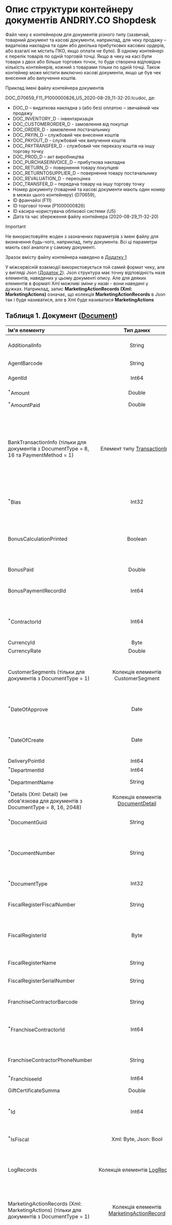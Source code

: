 # Опис структури контейнеру документів ANDRIY.CO Shopdesk

Файл чеку є контейнером для документів різного типу (зазвичай, товарний документ та касові документи, наприклад, для чеку продажу – видаткова накладна та один або декілька прибуткових касових ордерів, або взагалі не містить ПКО, якщо оплати не було). В одному контейнері є перелік товарів по одній торговій точці. Якщо в чеку на касі були товари з двох або більше торгових точок, то буде створена відповідна кількість контейнерів, кожний з товарами тільки по одній точці. Також контейнер може містити виключно касові документи, якщо це був чек внесення або вилучення коштів.

Приклад імені файлу контейнера документів

DOC_D70659_F11_P1000000826_U5_2020-08-29_11-32-20.tcudoc, де: 

* DOC_D – видаткова накладна з (або без) оплатою – звичайний чек продажу
* DOC_INVENTORY_D - інвентаризація
* DOC_CUSTOMERORDER_D - замовлення від покупця
* DOC_ORDER_D - замовлення постачальнику
* DOC_PAYIN_D – службовий чек внесення коштів
* DOC_PAYOUT_D - службовий чек вилучення коштів
* DOC_PAYTRANSFER_D - службовий чек переказу коштів на іншу торгову точку
* DOC_PROD_D – акт виробництва
* DOC_PURCHASEINVOICE_D – прибуткова накладна
* DOC_RETURN_D – повернення товару покупцеві
* DOC_RETURNTOSUPPLIER_D – повернення товару постачальнику
* DOC_REVALUATION_D - переоцінка
* DOC_TRANSFER_D – передача товару на іншу торгову точку
* Номер документу (товарний та касові документи мають один номер в межах цього контейнеру) (D70659), 
* ID франчайзі (F11)
* ID торгової точки (P1000000826)
* ID касира-користувача облікової системи (U5)
* Дата та час збереження файлу контейнера (2020-08-29_11-32-20)

> [!IMPORTANT]
> Не використовуйте жоден з зазначених параметрів з імені файлу для визначення будь-чого, наприклад, типу документа. Всі ці параметри мають свої аналоги у самому документі.

Зразок вмісту файлу контейнера наведено в [Додатку 1](#addition1)

У міжсервісній взаємодії використовується той самий формат чеку, але у вигляді Json ([Додаток 2](#addition2)). Json структура має точну відповідність назв елементів, наведених у цьому документі опису. Але для деяких елементів в форматі Xml можливі зміни у назві - вони наведені у дужках. Наприклад, запис **MarketingActionRecords (Xml: MarketingActions)** означає, що колекція **MarketingActionRecords** в Json так і буде називатися, але в Xml буде називатися **MarketingActions**

## <a id="table1">Таблиця 1. Документ ([Document](/Documents/Document.cs))

|Ім'я елементу|Тип даних|Опис|
|:---|:---:|:---|
|AdditionalInfo|String|Додаткова інформація по документу|
|AgentBarcode|String|Штрих-код картки агенту-продавця|
|AgentId|Int64|ID торгового агенту-продавця|
|<sup>*</sup>Amount|Double|Сума за документом|
|<sup>*</sup>AmountPaid|Double|Сума оплати|
|BankTransactionInfo (тільки для документів з DocumentType = 8, 16 та PaymentMethod = 1)|Елемент типу [TransactionInfo](#table7)|Докладна інформація по банківській транзакції та платіжному терміналу при оплаті карткою (див. [Таблицю 7](#table7)). Для інших видів оплати (не картка) може бути відсутній.|
|<sup>*</sup>Bias|Int32|Часовий пояс, в якому знаходиться каса, в хвилинах|
|BonusCalculationPrinted|Boolean|Ознака того, що на касі в чеку надруковано повідомлення про нараховані на початку місяця бонуси|
|BonusPaid|Double|Сума бонусної знижки|
|BonusPaymentRecordId|Int64|ID запису про списання бонусної суми, отриманого від сервісу CRM|
|<sup>*</sup>ContractorId|Int64|ID клієнта з облікової системи франчайзера. (=0 якщо це CRM клієнт)|
|CurrencyId|Byte|Валюта оплати|
|CurrencyRate|Double|Курс валюти|
|CustomerSegments (тільки для документів з DocumentType = 1)|Колекція елементів CustomerSegment|Перелік сегментів, до яких належить покупець, як учасник програми лояльності у CRM системі|
|<sup>*</sup>DateOfApprove|Date|Дата та час (місцеві) затвердження чека|
|<sup>*</sup>DateOfCreate|Date|Дата та час (місцеві) створення чека (вводу першої товарної позиції)|
|DeliveryPointId|Int64|ID точки доставки|
|<sup>*</sup>DepartmentId|Int64|ID торгової точки|
|<sup>*</sup>DepartmentName|String|Назва торгової точки|
|<sup>*</sup>Details (Xml: Detail) (не обов'язкова для документів з DocumentType = 8, 16, 2048)|Колекція елементів [DocumentDetail](#table2)|Колекція записів з товарами (див. [Таблицю 2](#table2))|
|<sup>*</sup>DocumentGuid|String|Унікальний ідентифікатор документу|
|<sup>*</sup>DocumentNumber|String|Номер документа (бухгалтерський, нумерація може скидатись раз на місяць, чи квартал, чи рік)|
|<sup>*</sup>DocumentType|Int32|Тип документу, нумератор (див. [Таблицю 6](#table6))|
|FiscalRegisterFiscalNumber|String|Фіскальний номер фіскального реєстратора|
|FiscalRegisterId|Byte|Нумератор фіскального реєстратора (0...22, докладніше - по запиту)|
|FiscalRegisterName|String|Назва фіскального реєстратора|
|FiscalRegisterSerialNumber|String|Серійний номер фіскального реєстратора|
|FranchiseContractorBarcode|String|Штрих-код картки лояльності клієнта CRM|
|<sup>*</sup>FranchiseContractorId|Int64|ID клієнта з CRM. (=0 якщо це клієнт з облікової системи франчайзера)|
|FranchiseContractorPhoneNumber|String|Номер телефону клієнта CRM, наприклад, 380671234567|
|<sup>*</sup>FranchiseeId|Int64|ID франчайзі|
|GiftCertificateSumma|Double|Номінал сертифікату.|
|<sup>*</sup>Id|Int64|Внутрішній номер документу (внутрішній номер в табл. nakl)|
|<sup>*</sup>IsFiscal|Xml: Byte, Json: Bool|Чек фіскальний (1 або true) або нефіскальний (0 або false)|
|LogRecords|Колекція елементів [LogRecord](#table8)|Перелік записів журналу каси, які стосуються цього чека (див. [Таблицю 8](#table8))|
|MarketingActionRecords (Xml: MarketingActions) (тільки для документів з DocumentType = 1)|Колекція елементів [MarketingActionRecord](#table4)|Перелік подарунків з маркетингових інструментів, які спрацювали для цього чека (див. [Таблицю 4](#table7))|
|MarketingToolRecordDescriptions (тільки для документів з DocumentType = 1)|Колекція елементів [MarketingToolRecordDescription](#table5)|Перелік повідомлень покупцю по періодичних маркетингових інструментах, які спрацювали на сервері та були надруковані у чекові покупця (див. [Таблицю 5](#table5))|
|<sup>*</sup>PaymentMethod (завжди =0 для товарних документів)|Byte|Форма оплати. 0 - готівка, 1 - безготівкова (картка), 2 - кредит, 3 - сертифікат. **Увага! Внаслідок того, що чек може містити декілька ПКО з різними формами оплати, коректне значення PaymentMethod має тільки касовий документ, для товарного документа PaymentMethod завжди =0**|
|PointsFranch|Double|Бали, які були нараховані по товарам франшизи в цьому документі|
|PointsOther|Double|Бали по решті товарів (не франшизи) цього документа|
|SessionDocumentNumber|String|Номер документа у зміні (нумерація починається з 1 після відкриття зміни, може мати числовий сталий префікс)|
|SourceDocumentId|Int64|ID документу, що став підставою для створення поточного. (=0)|
|<sup>*</sup>Status|Byte|Статус документа (0 - відкладений, 1 - проведений)|
|SupportingDocument|String|Підстава або коментар|
|TopDocumentGuid|String|Унікальний ідентифікатор зв'язаного документу (використовується для повернення товарів, посилання на видаткову накладну)|
|TopDocumentId|Int64|Посилання на ID видаткової накладної в документі оплати|
|<sup>*</sup>TransactionTypeId|Int64|ID статті руху документа|
|UserFullName|String|Повне ім'я користувача (касира)|
|<sup>*</sup>UserID|Int64|ID користувача (касира)|
|<sup>*</sup>UserName|String|Ім'я користувача (касира)|

## <a id="table2">Таблиця 2. Запис з товаром ([DocumentDetail](/Documents/Document.cs))

|Ім'я елементу|Тип даних|Опис|
| :---| :---:| :---|
|<sup>*</sup>AmountToPay|Double|Сума до оплати товару. Розраховується як добуток *SalePrice* * *Quantity*|
|Barcode|String|Штрих-код товару|
|BarcodeId|Int64|ID штрих-коду товару|
|BonusSum|Double|Бонусна частка в оплаті за товар|
|CurrentQuantity|Double|Поточна кількість|
|<sup>*</sup>Discount|Double|Знижка як різниця між реєстровою ціною та факт. роздрібної у поточному документі. тобто, *Discount = PrimaryPrice - SalePrice*|
|Discounts|Колекція елементів [Discount](#table3)|Колекція записів про знижку/нарахування на суму товару (див. [Таблицю 3](#table3))|
|<sup>*</sup>DocumentDetailGuid|Guid|Унікальний ідентифікатор товарного запису|
|<sup>*</sup>DocumentId|Int64|Посилання на документ, який містить запис|
|ExciseMarkBarcode|String|Штрих-код акцизної марки|
|FranchGoodId|Int64|ID товару CRM|
|<sup>*</sup>GoodId|Int64|ID товару|
|<sup>*</sup>GoodsCategoryId|Int64|ID групи товару|
|<sup>*</sup>GoodsItemName|String|Назва товару|
|<sup>*</sup>GoodsUomId|Int64|ID одиниці виміру у БД франчайзі|
|<sup>*</sup>GoodsUomName|String|Назва одиниці виміру|
|<sup>*</sup>Id|Int64|ID запису|
|<sup>*</sup>InventoryRecordDate|Date|Дата та час оновлення реєстрового запису (для онлайн режиму - поточні, для офлайн - дата останньої синхронізації офлайн БД)|
|InventoryRecordId|Int64|ID реєстрового запису|
|MaxAllowedDiscountPercent|Double|Максимальна дозволена знижка на товар у відсотках за даними облікової системи. Значення від 0 до 1, де 1 - знижка 100%. Значення присутнє тільки у документах продажу.|
|MaxAllowedPrice|Double|Максимальна дозволена ціна на товар за даними облікової системи. Значення присутнє тільки у документах продажу.|
|MinAllowedPrice|Double|Мінімальна дозволена ціна товару. Розраховується як *MinAllowedPrice = PrimaryPrice * (1 - MaxAllowedDiscountPercent)* Значення присутнє тільки у документах продажу.|
|<sup>*</sup>MoneySum|Double|Сума оплати однією з форм оплати (як різниця між сумою товару та бонусною часткою в оплаті)|
|PointsSum|Double|Бали, нараховані за товар|
|PrimaryPrice|Double|Початкова ціна товару. У чеку продажу тут реєстрова ціна, у чеку повернення - ціна, за якою товар було продано, з урахуванням усіх знижок на ціну під час продажу, крім знижки/нарахування на суму в результаті округлення копійками.|
|PurchasePrice|Double|Закупівельна ціна (для документу Прибуткова накладна)|
|<sup>*</sup>Quantity|Double|Кількість в цьому товарному записі (для документів крім "різницевий перерахунок залишків")|
|QuantityDifference|Double|Різниця у кількості (для документа "різницевий" перерахунок залишків"). Від'ємне значення - кількість зменшується, позитивне - кількість збільшується|
|QuantityInPack|Double|Кількість в упаковці (не використовується)|
|QuantityPack|Double|Кількість упаковок (=0)|
|<sup>*</sup>SalePrice|Double|Фактична роздрібна ціна з урахуванням усіх знижок. Це ціна для облікової системи, оскільки може мати багато знаків після коми. У цій ціні враховано всі знижки та округлення, які застосовуються до суми товару. Добуток *SalePrice* та *Quantity* дасть точну суму до оплати товару *AmountToPay*.|
|SalePriceAfterRevaluation|Double|Ціна після переоцінки (для документа переоцінки). Ненульове значення має тільки документ переоцінки.|
|TopDocumentDetailGuid|Guid|Guid товарного запису, на який посилається цей товарний запис. Наприклад, товар-доповнення до певної страви|
|TopGoodId|Int64|Id товара, на який посилається цей товарний запис. Наприклад, товар-доповнення до певної страви|
|Uktzed|String|Код українського класифікатора товарів зовнішньої економічної діяльності|

## <a id="table3">Таблиця 3. Запис про знижку або надбавку на суму по товару ([Discount](/Documents/Document.cs))

|Ім'я елементу|Тип даних|Опис|
| :---| :---:| :---|
|<sup>*</sup>DiscountType|Byte|Тип знижки, енумератор: 0 - Фіксована (дисконтна картка, точне зазначення ціни, тощо.), 1 - Накопичувальна, 2 - Колонка прайсу 1, 3 - Колонка прайсу 2, 4 - Колонка прайсу 3, 5 - Колонка прайсу 4, 6 - Колонка прайсу 5, 7 - Не використовується, 8 - Бонусна знижка, 9 - По сертифікату, 10 - Заокруглення копійок, 11 - Колонка прайсу 6, 12 - Колонка прайсу 7, 13 - Колонка прайсу 8, 14 - Колонка прайсу 9, 15 - Колонка прайсу 10, 16 - Колонка прайсу 11, 17 - Колонка прайсу 12, 18 - Колонка прайсу 13, 19 - Колонка прайсу 14, 20 - Колонка прайсу 15|
|<sup>*</sup>DiscountValue|Double|Значення знижки/надбавку на суму по товару. Позитивне значення - знижка, від'ємне - надбавка.|

## <a id="table4">Таблиця 4. Запис по маркетинговій акції та маркетинговому інструменту, яким задовольняє чек ([MarketingActionRecord](/Marketing/MarketingActionRecord.cs))

|Ім'я елементу|Тип даних|Опис|
| :---| :---:| :---|
|<sup>*</sup>BonusPercent|Double|Відсоток бонусів від суми проданого товара (0...1)|
|<sup>*</sup>GiftCode|String(255)|Подарунковий код|
|<sup>*</sup>GoodsItemId|Int64|ID товара, для якого спрацював маркетинговий інструмент|
|<sup>*</sup>GoodsItemPrice|Double|Запропонована акціонна ціна на товар|
|<sup>*</sup>GoodsItemQuantity|Double|Кількість подарованого товара|
|<sup>*</sup>Id|Int64|ID запису|
|<sup>*</sup>MarketingActionId|Int64|ID маркетингової акції|
|<sup>*</sup>MarketingActionName|String(255)|Назва маркетингової акції|
|<sup>*</sup>MarketingToolId|Int64|ID маркетингового інструменту|
|<sup>*</sup>MarketingToolName|String(255)|Назва маркетингового інструменту|
|<sup>*</sup>MoneyDiscount|Double|Знижка на ціну в гривнях|
|<sup>*</sup>PointsPercent|Double|Відсоток балів від суми проданого товара (0...1)|
|<sup>*</sup>PresentType (Xml: MarketingPresentType)|Int32|Нумератор типа подарунку|
|<sup>*</sup>PriceColumnNumber|Int32|Номер колонки прайсу|

## <a id="table5">Таблиця 5. Запис по відображеному повідомленню від CRM по акціям для клієнта ([MarketingToolRecordDescription](/Marketing/MarketingActionRecord.cs))

|Ім'я елементу|Тип даних|Опис|
| :---| :---:| :---|
|<sup>*</sup>Id|Int64|ID MarketingToolRecord|

## <a id="table6">Таблиця 6. Нумератор типів документів ([DocumentType](/Documents/Document.cs))

|Ім'я елементу|Опис|
| :---| :---|
|AnyDocument = 0|Не використовується|
|SalesInvoice = 1|Видаткова накладна|
|PurchaseInvoice = 2|Прибуткова накладна|
|CustomerOrder = 4|Замовлення від клієнта|
|PayInSlip = 8|Прибутковий касовий ордер|
|PayOutOrder = 16|Видатковий касовий ордер|
|PurchaseOrder = 32|Замовлення постачальнику|
|CustomerReturnOrder = 64|Повернення від покупця|
|SupplierReturnOrder = 128|Повернення постачальнику|
|Correction = 256|Перерахунок залишків|
|Revaluation = 512|Переоцінка|
|GoodsTransferNote = 1024|Накладна на передачу|
|TransferOrder = 2048|Касовий ордер на передачу|

## <a id="table7">Таблиця 7. Докладна інформація по банківській транзакції та платіжному терміналу при оплаті карткою ([TransactionInfo](/Bank/TransactionInfo.cs))

|Ім'я елементу|Тип даних|Опис|
| :---| :---:| :---|
|<sup>*</sup>Amount|Double|Сума транзакції|
|<sup>*</sup>AuthCode|String|Код авторизації (до 6 символів)|
|<sup>*</sup>BankName|String|Назва банку (до 18 символів)|
|<sup>*</sup>CardNumber|String|Номер картки (до 18 символів)|
|<sup>*</sup>InvoiceNumber|Int32|Номер чека.|
|<sup>*</sup>IsSignatureRequired|Bool|Вимагається підпис (true/false)|
|<sup>*</sup>MerchantId|Int32|Код продавця|
|OtherAdditionalData|String|Інші додаткові дані по транзакції (серіалізовані)|
|<sup>*</sup>PaymentSystemName|String|Платіжна система (до 18 символів)|
|<sup>*</sup>PosNumber|String|Номер терміналу (до 18 символів)|
|<sup>*</sup>RRN|String|Код RRN транзакції (до 12 символів)|
|<sup>*</sup>TransactionDate|String|Дата транзакції (у форматі відповіді ПС).|

## <a id="table8">Таблиця 8. Запис журналу дій касира ([LogRecord](/LogRecord.cs))

|Ім'я елементу          |Тип даних|Опис                                 |
|                   :---|    :---:|                                 :---|
|AppVersion             |String   |Назва та версія касового додатку     |
|CashierId              |Int64    |ID касира                            |
|ContractorName         |String   |Ім'я контрагента                     |
|DepartmentBalance      |Double   |Залишок в касі                       |
|DepartmentName         |String   |Назва торгової точки                 |
|DocumentSlot           |String   |Номер відкладеного чеку              |
|ErrorDescription       |String   |Опис помилки                         |
|ErrorModule            |String   |Місце помилки                        |
|ErrorNumber            |Int64    |Номер помилки                        |
|GoodsItemAmount        |Double   |Сума по товару                       |
|GoodsItemBarcode       |String   |Штрихкод товару                      |
|GoodsItemName          |String   |Назва товару                         |
|GoodsItemPrice         |Double   |Ціна товару                          |
|GoodsItemQuantity      |Double   |Кількість товару                     |
|GoodsItemQuantityReestr|Double   |Поточна кількість товару по реєстру  |
|Id                     |Int64    |ID запису                            |
|Info                   |String   |Додаткова інформація                 |
|LogLevel               |Byte     |Рівень логування                     |
|Message                |String   |Подія                                |
|Timestamp              |DateTime |Дата та час запису у форматі UnixDate|

## <a id="addition1">Додаток 1. Зразок файлу (*.TCUDOC), що містить чек та його оплату (XML)

Продаж товару за ціною 36,90 грн/кг та кількістю 1,018 кг, знижка 16,90 грн/кг на ціну, заокруглення підсумкової суми шляхом додавання до суми за товар 0,04 грн.
```xml
<?xml version="1.0" encoding="windows-1251"?>
<ArrayOfDocument address="м. Черкаси, вул. Чорновола, 52/1" hash="27f038ccc45cdeb1361df4a51b7e0264" originalFileName="DOC_D70659_F11_P1000000826_U5_2020-08-29_11-32-20.tcudoc" software="ShopDesk 5.12.614 ©ANDRIY.CO" wpGuid="{D271E27D-1FFC-4E35-A8D2-C44FE78BAB56}" wpName="Shopdesk м. Черкаси, вул. Чорновола, буд. №52/1">
  <Document>
    <AdditionalInfo></AdditionalInfo>
    <AgentBarcode></AgentBarcode>
    <AgentId>0</AgentId>
    <Amount>20.40</Amount>
    <AmountPaid>20.40</AmountPaid>
    <Bias>0</Bias>
    <BonusCalculationPrinted>False</BonusCalculationPrinted>
    <BonusPaid>0.00</BonusPaid>
    <BonusPaymentRecordId>0</BonusPaymentRecordId>
    <ContractorId>111</ContractorId>
    <CurrencyId>0</CurrencyId>
    <CurrencyRate>0</CurrencyRate>
    <CustomerSegments></CustomerSegments>
    <DateOfApprove>2020-08-29 11:32:20</DateOfApprove>
    <DateOfCreate>2020-08-29 11:31:50</DateOfCreate>
    <DeliveryPointId>0</DeliveryPointId>
    <DepartmentId>1000000826</DepartmentId>
    <DepartmentName>м. Черкаси, вул. Чорновола, буд. №52/1</DepartmentName>
    <Detail>
      <DocumentDetail>
        <AmountToPay>20.40</AmountToPay>
        <Barcode></Barcode>
        <BarcodeId>0</BarcodeId>
        <BonusSum>0.00</BonusSum>
        <CurrentQuantity>0.000</CurrentQuantity>
        <Discount>16.86</Discount>
        <Discounts>
          <Item>
            <DiscountType>0</DiscountType>
            <DiscountValue>17.2</DiscountValue>
          </Item>
          <Item>
            <DiscountType>10</DiscountType>
            <DiscountValue>-0.04</DiscountValue>
          </Item>
        </Discounts>
        <DocumentDetailGuid>{94ee0ca6-79e8-4d62-bec8-d26b081f4c8d}</DocumentDetailGuid>
        <DocumentId>70659</DocumentId>
        <FranchGoodId>0</FranchGoodId>
        <GoodId>6155</GoodId>
        <GoodsCategoryId>421</GoodsCategoryId>
        <GoodsItemName>Пельмені ваг.</GoodsItemName>
        <GoodsUomId>1</GoodsUomId>
        <GoodsUomName>кг</GoodsUomName>
        <Id>2</Id>
        <InventoryRecordDate>2020-08-27 14:49:51</InventoryRecordDate>
        <InventoryRecordId>2141101300</InventoryRecordId>
        <MaxAllowedDiscountPercent>0</MaxAllowedDiscountPercent>
        <MaxAllowedPrice>0.00</MaxAllowedPrice>
        <MinAllowedPrice>36.90</MinAllowedPrice>
        <MoneySum>20.40</MoneySum>
        <PointsSum>0.04</PointsSum>
        <PrimaryPrice>36.9</PrimaryPrice>
        <PurchasePrice>0</PurchasePrice>
        <Quantity>1.018</Quantity>
        <QuantityDifference>0.000</QuantityDifference>
        <QuantityInPack>1.000</QuantityInPack>
        <QuantityPack>0.000</QuantityPack>
        <SalePrice>20.0392927308448</SalePrice>
        <SalePriceAfterRevaluation>0.00</SalePriceAfterRevaluation>
        <TopGoodId>0</TopGoodId>
      </DocumentDetail>
    </Detail>
    <DocumentGuid>{fe7ac576-ac4e-4d83-8f77-d949a848b261}</DocumentGuid>
    <DocumentNumber>70659</DocumentNumber>
    <DocumentType>1</DocumentType>
    <FiscalRegisterFiscalNumber>437578</FiscalRegisterFiscalNumber>
    <FiscalRegisterId>22</FiscalRegisterId>
    <FiscalRegisterName>ПРРО Checkbox</FiscalRegisterName>
    <FiscalRegisterSerialNumber>3d79ba352b4f7d41c</FiscalRegisterSerialNumber>
    <FranchiseContractorBarcode></FranchiseContractorBarcode>
    <FranchiseContractorId>0</FranchiseContractorId>
    <FranchiseContractorPhoneNumber></FranchiseContractorPhoneNumber>
    <FranchiseeId>11</FranchiseeId>
    <GiftCertificateSumma>0.00</GiftCertificateSumma>
    <Id>70659</Id>
    <IsFiscal>1</IsFiscal>
    <LogRecords></LogRecords>
    <MarketingActions></MarketingActions>
    <MarketingToolRecordDescriptions></MarketingToolRecordDescriptions>
    <PaymentMethod>0</PaymentMethod>
    <PointsFranch>0.00</PointsFranch>
    <PointsOther>0.00</PointsOther>
    <SourceDocumentId>0</SourceDocumentId>
    <Status>1</Status>
    <SupportingDocument></SupportingDocument>
    <TopDocumentGuid>{fe7ac576-ac4e-4d83-8f77-d949a848b261}</TopDocumentGuid>
    <TopDocumentId>70659</TopDocumentId>
    <TransactionTypeId>4</TransactionTypeId>
    <UserFullName>касир1</UserFullName>
    <UserId>5</UserId>
    <UserName>касир1</UserName>
  </Document>
  <Document>
    <AdditionalInfo></AdditionalInfo>
    <AgentBarcode></AgentBarcode>
    <AgentId>0</AgentId>
    <Amount>20.40</Amount>
    <AmountPaid>20.40</AmountPaid>
    <Bias>0</Bias>
    <BonusCalculationPrinted>False</BonusCalculationPrinted>
    <BonusPaid>0.00</BonusPaid>
    <BonusPaymentRecordId>0</BonusPaymentRecordId>
    <ContractorId>111</ContractorId>
    <CurrencyId>0</CurrencyId>
    <CurrencyRate>0</CurrencyRate>
    <CustomerSegments></CustomerSegments>
    <DateOfApprove>2020-08-29 11:32:20</DateOfApprove>
    <DateOfCreate>2020-08-29 11:32:20</DateOfCreate>
    <DeliveryPointId>0</DeliveryPointId>
    <DepartmentId>1000000826</DepartmentId>
    <DepartmentName>м. Черкаси, вул. Чорновола, буд. №52/1</DepartmentName>
    <Detail></Detail>
    <DocumentGuid>{f38549da-6cfa-4fe4-b65d-5fda5a315550}</DocumentGuid>
    <DocumentNumber>70659</DocumentNumber>
    <DocumentType>8</DocumentType>
    <FiscalRegisterFiscalNumber>437578</FiscalRegisterFiscalNumber>
    <FiscalRegisterId>22</FiscalRegisterId>
    <FiscalRegisterName>ПРРО Checkbox</FiscalRegisterName>
    <FiscalRegisterSerialNumber>3d79ba352b4f7d41c</FiscalRegisterSerialNumber>
    <FranchiseContractorBarcode></FranchiseContractorBarcode>
    <FranchiseContractorId>0</FranchiseContractorId>
    <FranchiseContractorPhoneNumber></FranchiseContractorPhoneNumber>
    <FranchiseeId>11</FranchiseeId>
    <GiftCertificateSumma>0.00</GiftCertificateSumma>
    <Id>70659</Id>
    <IsFiscal>1</IsFiscal>
    <LogRecords></LogRecords>
    <MarketingActions></MarketingActions>
    <MarketingToolRecordDescriptions></MarketingToolRecordDescriptions>
    <PaymentMethod>0</PaymentMethod>
    <PointsFranch>0.00</PointsFranch>
    <PointsOther>0.00</PointsOther>
    <SourceDocumentId>0</SourceDocumentId>
    <Status>1</Status>
    <SupportingDocument>Оплата накладної №70659 від 2020-08-29 11:32:20</SupportingDocument>
    <TopDocumentGuid>{fe7ac576-ac4e-4d83-8f77-d949a848b261}</TopDocumentGuid>
    <TopDocumentId>70659</TopDocumentId>
    <TransactionTypeId>4</TransactionTypeId>
    <UserFullName>касир1</UserFullName>
    <UserId>5</UserId>
    <UserName>касир1</UserName>
  </Document>
</ArrayOfDocument>
```

> [!NOTE]
> Щоб перевірити створену вами структуру XML контейнера, використовуйте **[Сервіс для перевірки структури XML контейнера](https://base2base.com.ua/Shopserver/ContainerTest)**. Зауважте, що сервіс перевіряє тільки структуру, дані не перевіряються.

## <a id="addition2">Додаток 2. Зразок об’єкту для міжсервісного обміну, що містить чек та його оплату (JSON)

```json
{
  "DocFormatDescription": "https://github.com/amukan/AndriyCo.Shopdesk.Containers.git",
  "Address": "м. Черкаси, вул. Чорновола, 52/1",
  "Documents": [
    {
      "AdditionalInfo": "",
      "AgentBarcode": "",
      "AgentId": 0,
      "Amount": 20.4,
      "AmountPaid": 20.4,
      "BankTransactionInfo": null,
      "Bias": 0,
      "BonusCalculationPrinted": false,
      "BonusPaid": 0.0,
      "BonusPaymentRecordId": 0,
      "ContractorId": 111,
      "CurrencyId": 0,
      "CurrencyRate": 0.0,
      "CustomerSegments": [],
      "DateOfApprove": "2020-08-29T11:32:20",
      "DateOfCreate": "2020-08-29T11:31:50",
      "DeliveryPointId": 0,
      "DepartmentId": 1000000826,
      "DepartmentName": "м. Черкаси, вул. Чорновола, буд. №52/1",
      "Details": [
        {
          "AmountToPay": 20.4,
          "Barcode": "",
          "BarcodeId": 0,
          "BonusSum": 0.0,
          "CurrentQuantity": 0.0,
          "Discount": 16.8607072691552,
          "Discounts": [
            {
              "DiscountType": 0,
              "DiscountValue": 17.2
            },
            {
              "DiscountType": 10,
              "DiscountValue": -0.04
            }
          ],
          "DocumentDetailGuid": "94ee0ca6-79e8-4d62-bec8-d26b081f4c8d",
          "DocumentId": 70659,
          "ExciseMarkBarcode": null,
          "FranchGoodId": 0,
          "GoodId": 6155,
          "GoodsCategoryId": 421,
          "GoodsItemName": "Пельмені ваг.",
          "GoodsUomId": 1,
          "GoodsUomName": "кг",
          "Id": 2,
          "InventoryRecordDate": "2020-08-27T14:49:51",
          "InventoryRecordId": 2141101300,
          "MaxAllowedDiscountPercent": 0.0,
          "MaxAllowedPrice": 0.0,
          "MinAllowedPrice": 36.9,
          "MoneySum": 20.4,
          "PointsSum": 0.04,
          "PrimaryPrice": 36.9,
          "PurchasePrice": 0.0,
          "Quantity": 1.018,
          "QuantityDifference": 0.0,
          "QuantityInPack": 1.0,
          "QuantityPack": 0.0,
          "SalePrice": 20.0392927308448,
          "SalePriceAfterRevaluation": 0.0,
          "TopGoodId": 0,
          "Uktzed": null
        }
      ],
      "DocumentGuid": "fe7ac576-ac4e-4d83-8f77-d949a848b261",
      "DocumentNumber": "70659",
      "DocumentType": 1,
      "FiscalRegisterFiscalNumber": "437578",
      "FiscalRegisterId": 22,
      "FiscalRegisterName": "ПРРО Checkbox",
      "FiscalRegisterSerialNumber": "3d79ba352b4f7d41c",
      "FranchiseContractorBarcode": "",
      "FranchiseContractorId": 0,
      "FranchiseContractorPhoneNumber": "",
      "FranchiseeId": 11,
      "GiftCertificateSumma": 0.0,
      "Id": 70659,
      "IsFiscal": true,
      "LogRecords": [],
      "MarketingActionRecords": [],
      "MarketingToolRecordDescriptions": [],
      "PaymentMethod": 0,
      "PointsFranch": 0.0,
      "PointsOther": 0.0,
      "SourceDocumentId": 0,
      "Status": 1,
      "SupportingDocument": "",
      "TopDocumentGuid": "fe7ac576-ac4e-4d83-8f77-d949a848b261",
      "TopDocumentId": 70659,
      "TransactionTypeId": 4,
      "UserFullName": "касир1",
      "UserId": 5,
      "UserName": "касир1"
    },
    {
      "AdditionalInfo": "",
      "AgentBarcode": "",
      "AgentId": 0,
      "Amount": 20.4,
      "AmountPaid": 20.4,
      "BankTransactionInfo": null,
      "Bias": 0,
      "BonusCalculationPrinted": false,
      "BonusPaid": 0.0,
      "BonusPaymentRecordId": 0,
      "ContractorId": 111,
      "CurrencyId": 0,
      "CurrencyRate": 0.0,
      "CustomerSegments": [],
      "DateOfApprove": "2020-08-29T11:32:20",
      "DateOfCreate": "2020-08-29T11:32:20",
      "DeliveryPointId": 0,
      "DepartmentId": 1000000826,
      "DepartmentName": "м. Черкаси, вул. Чорновола, буд. №52/1",
      "Details": [],
      "DocumentGuid": "f38549da-6cfa-4fe4-b65d-5fda5a315550",
      "DocumentNumber": "70659",
      "DocumentType": 8,
      "FiscalRegisterFiscalNumber": "437578",
      "FiscalRegisterId": 22,
      "FiscalRegisterName": "ПРРО Checkbox",
      "FiscalRegisterSerialNumber": "3d79ba352b4f7d41c",
      "FranchiseContractorBarcode": "",
      "FranchiseContractorId": 0,
      "FranchiseContractorPhoneNumber": "",
      "FranchiseeId": 11,
      "GiftCertificateSumma": 0.0,
      "Id": 70659,
      "IsFiscal": true,
      "LogRecords": [],
      "MarketingActionRecords": [],
      "MarketingToolRecordDescriptions": [],
      "PaymentMethod": 0,
      "PointsFranch": 0.0,
      "PointsOther": 0.0,
      "SourceDocumentId": 0,
      "Status": 1,
      "SupportingDocument": "Оплата накладної №70659 від 2020-08-29 11:32:20",
      "TopDocumentGuid": "fe7ac576-ac4e-4d83-8f77-d949a848b261",
      "TopDocumentId": 70659,
      "TransactionTypeId": 4,
      "UserFullName": "касир1",
      "UserId": 5,
      "UserName": "касир1"
    }
  ],
  "Hash": "27f038ccc45cdeb1361df4a51b7e0264",
  "OriginalFileName": "DOC_D70659_F11_P1000000826_U5_2020-08-29_11-32-20.tcudoc",
  "Software": "ShopDesk 5.12.614 ©ANDRIY.CO",
  "WpGuid": "{D271E27D-1FFC-4E35-A8D2-C44FE78BAB56}",
  "WpName": "Shopdesk м. Черкаси, вул. Чорновола, буд. №52/1"
}
```
